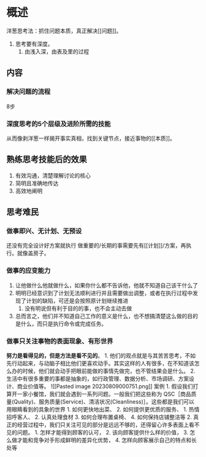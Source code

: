 # 概述
洋葱思考法：抓住问题本质，真正解决[[问题]]。

1. 思考要有深度。
	1. 由浅入深，由表及里的过程

## 内容
### 解决问题的流程
8步
### 深度思考的5个层级及进阶所需的技能
从而像剥洋葱一样揭开事实真相，找到关键节点，接近事物的[[本质]]。
## 熟练思考技能后的效果
1. 有效沟通，清楚理解讨论的核心
2. 简明且准确地传达
3. 高效地阐明
## 思考难民
### 做事即兴、无计划、无预设
还没有完全设计好方案就执行
做重要的/长期的事需要先有[[计划]]/方案，再执行。就像盖房子。
### 做事的应变能力
1. 让他做什么他就做什么，如果你什么都不告诉他，他就不知道自己该干什么了
2. 明明已经意识到了计划无法顺利进行并且需要做出调整，或者在执行过程中发现了计划的缺陷，可还是会按照原计划继续推进
	1. 没有明说但有利于目的的事，也不会主动去做
3. 总而言之，他们并不知道自己工作的意义是什么，也不想搞清楚这么做的目的是什么，而只是执行命令或完成任务。
### 做事只关注事物的表面现象、有形世界
**努力是看得见的，但是方法是看不见的**。
	1. 他们的观点就是与其苦苦思考，不如先行动起来，与动脑子相比他们更喜欢动手。其实这样的人有很多，在不知道该怎么办的时候，他们就会动手把眼前能做的事情先做完，也不管结果会是什么。
	2. 生活中有很多重要的事都是抽象的，如行政管理、数据分析、市场调研、方案设计、商业价值等。
![[Pasted image 20230809000751.png]]
案例
	1. 假设我们打算开一家小餐馆，我们就会遇到一系列问题。一般我们把这些称为 QSC［商品质量(Quality)、服务质量(Service)、清洁状况(Cleanliness)］。这些都是我们可以用眼睛看到的具象的世界
		1. 如何更快地出菜、
		2. 如何提供更优质的服务、
			1. 热情招呼客人、
			2. 认真处理食材
		3. 如何合理布置桌椅、
		4. 如何保持店铺整洁等
	2. 真正的经营过程中，我们只关注可见的部分是远远不够的，还得留心许多表面上看不见的问题。
		1. 怎样才能得到顾客的认可，
		2. 该向顾客提供什么样的价值，
		3. 怎么做才能和竞争对手形成鲜明的差异化优势，
		4. 怎样向顾客展示自己的特点和长处等